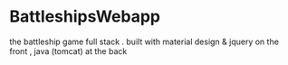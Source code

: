 # BattleshipsWebapp
the battleship game full stack . built with material design  &amp; jquery on the front , java (tomcat) at the back
